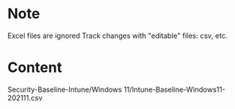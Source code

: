 # Note

Excel files are ignored
Track changes with "editable" files: csv, etc. 

# Content
Security-Baseline-Intune/Windows 11/Intune-Baseline-Windows11-202111.csv
